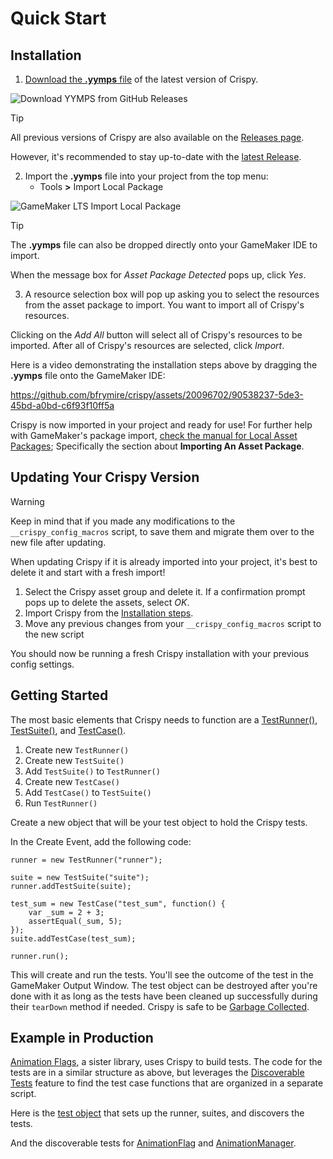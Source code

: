 # Quick Start

## Installation

1. [Download the **.yymps** file](https://github.com/bfrymire/crispy/releases/latest) of the latest version of Crispy.

![Download YYMPS from GitHub Releases](/assets/images/github-yymps-asset-download.png)

> [!TIP]
> All previous versions of Crispy are also available on the [Releases page](https://github.com/bfrymire/crispy/releases).
>
> However, it's recommended to stay up-to-date with the [latest Release](https://github.com/bfrymire/crispy/releases/latest).

2. Import the **.yymps** file into your project from the top menu:
    * Tools **>** Import Local Package

![GameMaker LTS Import Local Package](/assets/images/gamemaker-lts-import-local-package.png)

> [!TIP]
> The **.yymps** file can also be dropped directly onto your GameMaker IDE to import.
>
> When the message box for _Asset Package Detected_ pops up, click _Yes_.

3. A resource selection box will pop up asking you to select the resources from the asset package to import. You want to import all of Crispy's resources.

Clicking on the _Add All_ button will select all of Crispy's resources to be imported. After all of Crispy's resources are selected, click _Import_.

Here is a video demonstrating the installation steps above by dragging the **.yymps** file onto the GameMaker IDE:

https://github.com/bfrymire/crispy/assets/20096702/90538237-5de3-45bd-a0bd-c6f93f10ff5a

Crispy is now imported in your project and ready for use! For further help with GameMaker's package import, [check the manual for Local Asset Packages](https://manual.yoyogames.com/IDE_Tools/Local_Asset_Packages.htm); Specifically the section about **Importing An Asset Package**.

## Updating Your Crispy Version

> [!WARNING]
> Keep in mind that if you made any modifications to the `__crispy_config_macros` script, to save them and migrate them over to the new file after updating.

When updating Crispy if it is already imported into your project, it's best to delete it and start with a fresh import!

1. Select the Crispy asset group and delete it. If a confirmation prompt pops up to delete the assets, select *OK*.
1. Import Crispy from the [Installation steps](https://github.com/bfrymire/crispy/wiki/Quick-Start#installation).
1. Move any previous changes from your `__crispy_config_macros` script to the new script

You should now be running a fresh Crispy installation with your previous config settings.

## Getting Started

The most basic elements that Crispy needs to function are a [TestRunner()](TestRunner), [TestSuite()](TestSuite), and [TestCase()](TestCase).

1. Create new `TestRunner()`
1. Create new `TestSuite()`
1. Add `TestSuite()` to `TestRunner()`
1. Create new `TestCase()`
1. Add `TestCase()` to `TestSuite()`
1. Run `TestRunner()`

Create a new object that will be your test object to hold the Crispy tests.

In the Create Event, add the following code:

```gml
runner = new TestRunner("runner");

suite = new TestSuite("suite");
runner.addTestSuite(suite);

test_sum = new TestCase("test_sum", function() {
    var _sum = 2 + 3;
    assertEqual(_sum, 5);
});
suite.addTestCase(test_sum);

runner.run();
```

This will create and run the tests. You'll see the outcome of the test in the GameMaker Output Window. The test object can be destroyed after you're done with it as long as the tests have been cleaned up successfully during their `tearDown` method if needed. Crispy is safe to be [Garbage Collected](https://manual.yoyogames.com/GameMaker_Language/GML_Reference/Garbage_Collection/Garbage_Collection.htm).

## Example in Production

[Animation Flags](https://github.com/bfrymire/gml-animation-flags), a sister library, uses Crispy to build tests. The code for the tests are in a similar structure as above, but leverages the [Discoverable Tests](Discoverable-Tests) feature to find the test case functions that are organized in a separate script.

Here is the [test object](https://github.com/bfrymire/gml-animation-flags/blob/master/objects/obj_test/Create_0.gml) that sets up the runner, suites, and discovers the tests.

And the discoverable tests for [AnimationFlag](https://github.com/bfrymire/gml-animation-flags/blob/master/scripts/scr_animation_flag_tests/scr_animation_flag_tests.gml) and [AnimationManager](https://github.com/bfrymire/gml-animation-flags/blob/master/scripts/scr_animation_manager_tests/scr_animation_manager_tests.gml).
